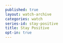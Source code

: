 ```yaml
---
published: true
layout: watch-archive
categories: watch
series-id: stay-positive
title: Stay Positive
opt-in: true
---
```

